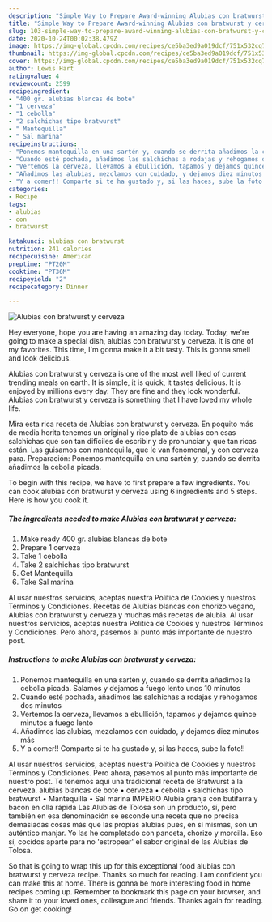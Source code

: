 ```yaml
---
description: "Simple Way to Prepare Award-winning Alubias con bratwurst y cerveza"
title: "Simple Way to Prepare Award-winning Alubias con bratwurst y cerveza"
slug: 103-simple-way-to-prepare-award-winning-alubias-con-bratwurst-y-cerveza
date: 2020-10-24T00:02:38.479Z
image: https://img-global.cpcdn.com/recipes/ce5ba3ed9a019dcf/751x532cq70/alubias-con-bratwurst-y-cerveza-foto-principal.jpg
thumbnail: https://img-global.cpcdn.com/recipes/ce5ba3ed9a019dcf/751x532cq70/alubias-con-bratwurst-y-cerveza-foto-principal.jpg
cover: https://img-global.cpcdn.com/recipes/ce5ba3ed9a019dcf/751x532cq70/alubias-con-bratwurst-y-cerveza-foto-principal.jpg
author: Lewis Hart
ratingvalue: 4
reviewcount: 2599
recipeingredient:
- "400 gr. alubias blancas de bote"
- "1 cerveza"
- "1 cebolla"
- "2 salchichas tipo bratwurst"
- " Mantequilla"
- " Sal marina"
recipeinstructions:
- "Ponemos mantequilla en una sartén y, cuando se derrita añadimos la cebolla picada. Salamos y dejamos a fuego lento unos 10 minutos"
- "Cuando esté pochada, añadimos las salchichas a rodajas y rehogamos dos minutos"
- "Vertemos la cerveza, llevamos a ebullición, tapamos y dejamos quince minutos a fuego lento"
- "Añadimos las alubias, mezclamos con cuidado, y dejamos diez minutos más"
- "Y a comer!! Comparte si te ha gustado y, si las haces, sube la foto!!"
categories:
- Recipe
tags:
- alubias
- con
- bratwurst

katakunci: alubias con bratwurst 
nutrition: 241 calories
recipecuisine: American
preptime: "PT20M"
cooktime: "PT36M"
recipeyield: "2"
recipecategory: Dinner

---
```



![Alubias con bratwurst y cerveza](https://img-global.cpcdn.com/recipes/ce5ba3ed9a019dcf/751x532cq70/alubias-con-bratwurst-y-cerveza-foto-principal.jpg)

Hey everyone, hope you are having an amazing day today. Today, we're going to make a special dish, alubias con bratwurst y cerveza. It is one of my favorites. This time, I'm gonna make it a bit tasty. This is gonna smell and look delicious.

Alubias con bratwurst y cerveza is one of the most well liked of current trending meals on earth. It is simple, it is quick, it tastes delicious. It is enjoyed by millions every day. They are fine and they look wonderful. Alubias con bratwurst y cerveza is something that I have loved my whole life.

Mira esta rica receta de Alubias con bratwurst y cerveza. En poquito más de media horita tenemos un original y rico plato de alubias con esas salchichas que son tan difíciles de escribir y de pronunciar y que tan ricas están. Las guisamos con mantequilla, que le van fenomenal, y con cerveza para. Preparación: Ponemos mantequilla en una sartén y, cuando se derrita añadimos la cebolla picada.


To begin with this recipe, we have to first prepare a few ingredients. You can cook alubias con bratwurst y cerveza using 6 ingredients and 5 steps. Here is how you cook it.

<!--inarticleads1-->

##### The ingredients needed to make Alubias con bratwurst y cerveza:

1. Make ready 400 gr. alubias blancas de bote
1. Prepare 1 cerveza
1. Take 1 cebolla
1. Take 2 salchichas tipo bratwurst
1. Get  Mantequilla
1. Take  Sal marina


Al usar nuestros servicios, aceptas nuestra Política de Cookies y nuestros Términos y Condiciones. Recetas de Alubias blancas con chorizo vegano, Alubias con bratwurst y cerveza y muchas más recetas de alubia. Al usar nuestros servicios, aceptas nuestra Política de Cookies y nuestros Términos y Condiciones. Pero ahora, pasemos al punto más importante de nuestro post. 

<!--inarticleads2-->

##### Instructions to make Alubias con bratwurst y cerveza:

1. Ponemos mantequilla en una sartén y, cuando se derrita añadimos la cebolla picada. Salamos y dejamos a fuego lento unos 10 minutos
1. Cuando esté pochada, añadimos las salchichas a rodajas y rehogamos dos minutos
1. Vertemos la cerveza, llevamos a ebullición, tapamos y dejamos quince minutos a fuego lento
1. Añadimos las alubias, mezclamos con cuidado, y dejamos diez minutos más
1. Y a comer!! Comparte si te ha gustado y, si las haces, sube la foto!!


Al usar nuestros servicios, aceptas nuestra Política de Cookies y nuestros Términos y Condiciones. Pero ahora, pasemos al punto más importante de nuestro post. Te tenemos aquí una tradicional receta de Bratwurst a la cerveza. alubias blancas de bote • cerveza • cebolla • salchichas tipo bratwurst • Mantequilla • Sal marina IMPERIO Alubia granja con butifarra y bacon en olla rápida Las Alubias de Tolosa son un producto, sí, pero también en esa denominación se esconde una receta que no precisa demasiadas cosas más que las propias alubias pues, en sí mismas, son un auténtico manjar. Yo las he completado con panceta, chorizo y morcilla. Eso sí, cocidos aparte para no &#39;estropear&#39; el sabor original de las Alubias de Tolosa. 

So that is going to wrap this up for this exceptional food alubias con bratwurst y cerveza recipe. Thanks so much for reading. I am confident you can make this at home. There is gonna be more interesting food in home recipes coming up. Remember to bookmark this page on your browser, and share it to your loved ones, colleague and friends. Thanks again for reading. Go on get cooking!
